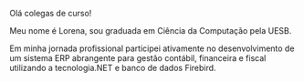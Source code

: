 Olá colegas de curso!

Meu nome é Lorena, sou graduada em Ciência da Computação pela UESB.

Em minha jornada profissional participei ativamente no desenvolvimento de um sistema  ERP abrangente para gestão contábil, financeira e fiscal  utilizando a tecnologia.NET e banco de dados Firebird.